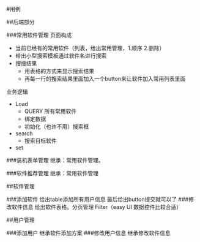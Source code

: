 #用例

##后端部分

###常用软件管理
页面构成
* 当前已经有的常用软件（列表，给出常用管理，1.顺序 2.删除）
* 给出小型搜索模板通过软件名进行搜索
* 搜搜结果
  - 用表格的方式来显示搜索结果
  - 再每一行的搜索结果里面加入一个button来让软件加入常用列表里面

业务逻辑
* Load
  - QUERY 所有常用软件
  - 绑定数据
  - 初始化（也许不用）搜索框
* search
  - 搜索目标软件
* set

###装机表单管理
 继承：常用软件管理。

###软件推荐管理
  继承：常用软件管理

##软件管理

###添加软件
给出table添加所有用户信息
最后给出button提交就可以了
###修改软件信息
给出软件表格。分页管理 Filter（easy UI 数据控件比较合适）


##用户管理

###添加用户
  继承软件添加方案
###修改用户信息
  继承修改软件信息
  










